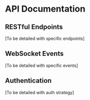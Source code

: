 # API Documentation

## RESTful Endpoints

[To be detailed with specific endpoints]

## WebSocket Events

[To be detailed with specific events]

## Authentication

[To be detailed with auth strategy]
